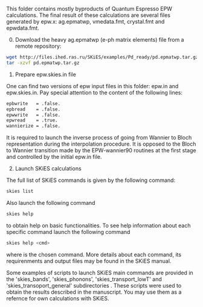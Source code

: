 This folder contains mostly byproducts of Quantum Espresso EPW calculations. The final result of these calculations
are several files generated by epw.x: ag.epmatwp, vmedata.fmt, crystal.fmt and epwdata.fmt.

0. Download the heavy ag.epmatwp (e-ph matrix elements) file from a remote repository:

```bash
wget http://files.ihed.ras.ru/SKiES/examples/Pd_ready/pd.epmatwp.tar.gz
tar -xzvf pd.epmatwp.tar.gz 
```

1. Prepare epw.skies.in file

One can find two versions of epw input files in this folder: epw.in and epw.skies.in.
Pay special attention to the content of the following lines:

```bash
epbwrite   = .false.
epbread    = .false.
epwwrite   = .false.
epwread    = .true.
wannierize = .false.
```

It is required to launch the inverse process of going from Wannier to Bloch representation
during the interpolation procedure. It is opposed to the Bloch to Wannier transition
made by the EPW-wannier90 routines at the first stage and controlled by the initial epw.in file.

2. Launch SKiES calculations

The full list of SKiES commands is given by the following command:

```bash
skies list
```

Also launch the following command

```bash
skies help
```

to obtain help on basic functionalities. To see help information about each specific command
launch the following command

```bash
skies help <cmd>
```

where <cmd> is the chosen command. More details about each command, its requirenments and output
files may be found in the SKiES manual.

Some examples of scripts to launch SKiES main commands
are provided in the 'skies_bands', 'skies_phonons', 'skies_transport_lowT' and 
'skies_transoport_general' subdirectories . These scripts were used to obtain the results
described in the manuscript. You may use them as a refernce for own calculations with SKiES.
